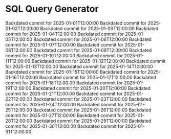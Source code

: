 # SQL Query Generator
Backdated commit for 2025-01-01T12:00:00
Backdated commit for 2025-01-02T12:00:00
Backdated commit for 2025-01-03T12:00:00
Backdated commit for 2025-01-04T12:00:00
Backdated commit for 2025-01-05T12:00:00
Backdated commit for 2025-01-06T12:00:00
Backdated commit for 2025-01-07T12:00:00
Backdated commit for 2025-01-08T12:00:00
Backdated commit for 2025-01-09T12:00:00
Backdated commit for 2025-01-10T12:00:00
Backdated commit for 2025-01-11T12:00:00
Backdated commit for 2025-01-12T12:00:00
Backdated commit for 2025-01-13T12:00:00
Backdated commit for 2025-01-14T12:00:00
Backdated commit for 2025-01-15T12:00:00
Backdated commit for 2025-01-16T12:00:00
Backdated commit for 2025-01-17T12:00:00
Backdated commit for 2025-01-18T12:00:00
Backdated commit for 2025-01-19T12:00:00
Backdated commit for 2025-01-20T12:00:00
Backdated commit for 2025-01-21T12:00:00
Backdated commit for 2025-01-22T12:00:00
Backdated commit for 2025-01-23T12:00:00
Backdated commit for 2025-01-24T12:00:00
Backdated commit for 2025-01-25T12:00:00
Backdated commit for 2025-01-26T12:00:00
Backdated commit for 2025-01-27T12:00:00
Backdated commit for 2025-01-28T12:00:00
Backdated commit for 2025-01-29T12:00:00
Backdated commit for 2025-01-30T12:00:00
Backdated commit for 2025-01-31T12:00:00
